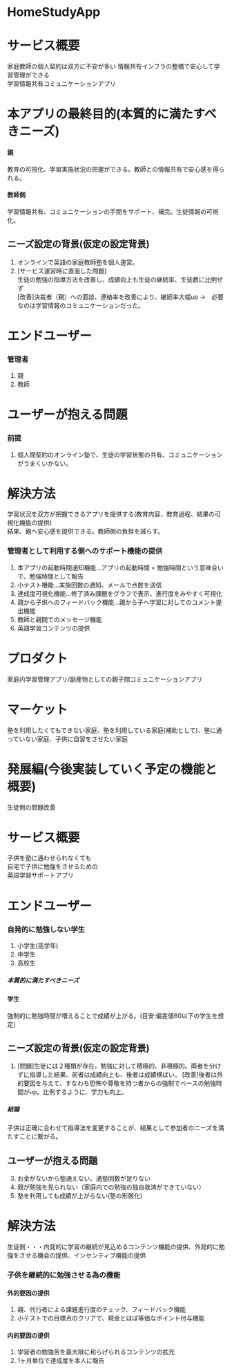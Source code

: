 # HomeStudyApp

# サービス概要
家庭教師の個人契約は双方に不安が多い
情報共有インフラの整備で安心して学習管理ができる  
学習情報共有コミュニケーションアプリ  

# 本アプリの最終目的(本質的に満たすべきニーズ)
#### 親  
教育の可視化、学習実施状況の把握ができる。教師との情報共有で安心感を得られる。
#### 教師側
学習情報共有、コミュニケーションの手間をサポート、補完。生徒情報の可視化。

## ニーズ設定の背景(仮定の設定背景)
1. オンラインで英語の家庭教師塾を個人運営。
2. [サービス運営時に直面した問題]  
  生徒の勉強の指導方法を改善し、成績向上も生徒の継続率、生徒数に比例せず  
  [改善]決裁者（親）への面談、連絡率を改善により、継続率大幅up  →　必要なのは学習情報のコミュニケーションだった。
# エンドユーザー
### 管理者
1. 親  
2. 教師

# ユーザーが抱える問題
### 前提
1. 個人間契約のオンライン塾で、生徒の学習状態の共有、コミュニケーションがうまくいかない。

# 解決方法  
学習状況を双方が把握できるアプリを提供する(教育内容、教育過程、結果の可視化機能の提供)  
結果、親へ安心感を提供できる。教師側の負担を減らす。  

### 管理者として利用する側へのサポート機能の提供
1. 本アプリの起動時間通知機能...アプリの起動時間 = 勉強時間という意味合いで、勉強時間として報告  
2. 小テスト機能...実施回数の通知、メールで点数を送信  
3. 達成度可視化機能...修了済み課題をグラフで表示、進行度をみやすく可視化  
4. 親から子供へのフィードバック機能...親から子へ学習に対してのコメント提出機能  
6. 教師と親間でのメッセージ機能
5. 英語学習コンテンツの提供

# プロダクト
家庭内学習管理アプリ/副産物としての親子間コミュニケーションアプリ  
# マーケット
塾を利用したくてもできない家庭、塾を利用している家庭(補助として)、塾に通っていない家庭、子供に自習をさせたい家庭









# 発展編(今後実装していく予定の機能と概要)
生徒側の問題改善

# サービス概要
子供を塾に通わせられなくても  
自宅で子供に勉強をさせるための  
英語学習サポートアプリ

# エンドユーザー
### 自発的に勉強しない学生  
1. 小学生(高学年)
2. 中学生
3. 高校生

##### 本質的に満たすべきニーズ
#### 学生
強制的に勉強時間が増えることで成績が上がる。(目安:偏差値60以下の学生を想定)  

## ニーズ設定の背景(仮定の設定背景)
1. [問題]生徒には２種類が存在。勉強に対して積極的、非積極的。両者を分けずに指導した結果、前者は成績向上も、後者は成績横ばい。  [改善]後者は外的要因を与えて、すなわち恐怖や尊敬を持つ者からの強制でベースの勉強時間がup。比例するように、学力も向上。  

##### 結論
子供は正確に合わせて指導法を変更することが、結果として参加者のニーズを満たすことに繋がる。  

## ユーザーが抱える問題
3. お金がないから塾通えない、通塾回数が足りない  
4. 親が勉強を見られない（家庭内での勉強の独自救済ができていない）  
5. 塾を利用しても成績が上がらない(塾の形骸化)  

# 解決方法  
生徒側・・・内発的に学習の継続が見込めるコンテンツ機能の提供、外発的に勉強をさせる機会の提供、インセンティブ機能の提供  

### 子供を継続的に勉強させる為の機能
#### 外的要因の提供
1. 親、代行者による課題進行度のチェック、フィードバック機能
2. 小テストでの目標点のクリアで、現金とほぼ等価なポイント付与機能
#### 内的要因の提供
1. 学習者の勉強苦を最大限に和らげられるコンテンツの拡充
2. 1ヶ月単位で達成度を本人に報告  
